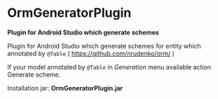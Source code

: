 OrmGeneratorPlugin
==================

<b>Plugin for Android Studio which generate schemes</b>

Plugin for Android Studio which generate schemes for entity which annotated by ```@Table``` ( https://github.com/nrudenko/orm/ )

If your model annotated by ```@Table``` in _Generation_ menu available action Generate scheme.

Installation jar: <b>OrmGeneratorPlugin.jar</b>
